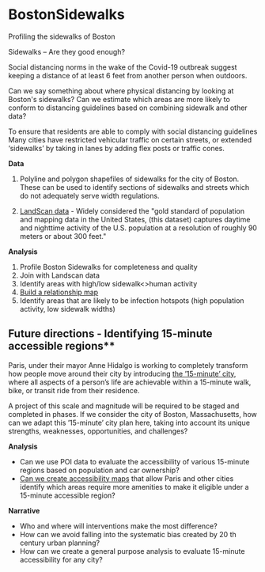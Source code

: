 # BostonSidewalks
Profiling the sidewalks of Boston

Sidewalks – Are they good enough?

Social distancing norms in the wake of the Covid-19 outbreak suggest keeping a distance of at least 6 feet from another person when outdoors. 

Can we say something about where physical distancing by looking at Boston's sidewalks?
Can we estimate which areas are more likely to conform to distancing guidelines based on combining sidewalk and other data?
 
To ensure that residents are able to comply with social distancing guidelines Many cities have restricted vehicular traffic on certain streets, or extended ‘sidewalks’ by taking in lanes by adding flex posts or traffic cones.




**Data**
1. Polyline and polygon shapefiles of sidewalks for the city of Boston. These can be used to identify sections of sidewalks and streets which do not adequately serve width regulations. 

2. [LandScan data](https://www.ornl.gov/news/gis-landscan-goes-public) - Widely considered the "gold standard of population and mapping data in the United States, (this dataset) captures daytime and nighttime activity of the U.S. population at a resolution of roughly 90 meters or about 300 feet."

**Analysis**

1. Profile Boston Sidewalks for completeness and quality
2. Join with Landscan data
3. Identify areas with high/low sidewalk<>human activity
4. [Build a relationship map](https://www.esri.com/arcgis-blog/products/arcgis-online/mapping/what-is-a-relationship-map/)
5. Identify areas that are likely to be infection hotspots (high population activity, low sidewalk widths)

## Future directions - Identifying 15-minute accessible regions**

Paris, under their mayor Anne Hidalgo is working to completely transform how people move around their city by introducing [the ’15-minute’ city](https://www.citylab.com/environment/2020/02/paris-election-anne-hidalgo-city-planning-walks-stores-parks/606325/), where all aspects of a person’s life are achievable within a 15-minute walk, bike, or transit ride from their residence.

A project of this scale and magnitude will be required to be staged and completed in phases. If we consider the city of Boston, Massachusetts, how can we adapt this ’15-minute’ city plan here, taking into account its unique strengths, weaknesses, opportunities, and challenges? 

**Analysis**

* Can we use POI data to evaluate the accessibility of various 15-minute regions based on population and car ownership? 
* [Can we create accessibility maps](https://towardsdatascience.com/measuring-pedestrian-accessibility-97900f9e4d56) that allow Paris and other cities identify which areas require more amenities to make it eligible under a 15-minute accessible region?

**Narrative**
* Who and where will interventions make the most difference? 
* How can we avoid falling into the systematic bias created by 20 th century urban planning?
* How can we create a general purpose analysis to evaluate 15-minute accessibility for any city?
